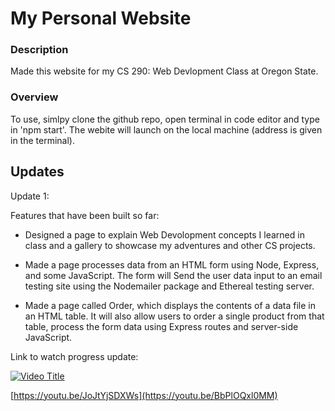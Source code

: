 # My Personal Website

### Description

Made this website for my CS 290: Web Devlopment Class at Oregon State.

### Overview

To use, simlpy clone the github repo, open terminal in code editor and type in 'npm start'. The webite will launch on the local machine (address is given in the terminal).

## Updates

Update 1:

Features that have been built so far:
- Designed a page to explain Web Devolopment concepts I learned in class and a gallery to showcase my adventures and other CS projects.

- Made a page processes data from an HTML form using Node, Express, and some JavaScript. The form will Send the user data input to an email testing site using the Nodemailer package and Ethereal testing server.

- Made a page called Order, which displays the contents of a data file in an HTML table. It will also allow users to order a single product from that table, process the form data using Express routes and server-side JavaScript.  

Link to watch progress update:

[![Video Title](https://img.youtube.com/vi/YOUTUBE_VIDEO_ID_HERE/JoJtYjSDXWs)](https://www.youtube.com/BbPlOQxl0MM)

[https://youtu.be/JoJtYjSDXWs](https://youtu.be/BbPlOQxl0MM)

